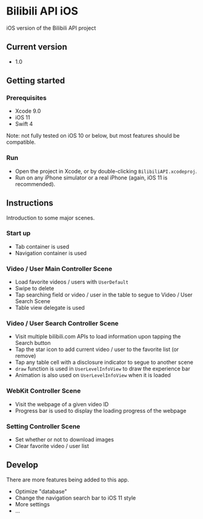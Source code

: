 # Bilibili API iOS
iOS version of the Bilibili API project
## Current version
- 1.0

## Getting started
### Prerequisites
- Xcode 9.0
- iOS 11
- Swift 4

Note: not fully tested on iOS 10 or below, but most features should be compatible.
### Run
- Open the project in Xcode, or by double-clicking `BilibiliAPI.xcodeproj`.
- Run on any iPhone simulator or a real iPhone (again, iOS 11 is recommended).

## Instructions
Introduction to some major scenes.
### Start up
- Tab container is used
- Navigation container is used 
### Video / User Main Controller Scene
- Load favorite videos / users with `UserDefault`
- Swipe to delete
- Tap searching field or video / user in the table to segue to Video / User Search Scene
- Table view delegate is used
### Video / User Search Controller Scene
- Visit multiple bilibili.com APIs to load information upon tapping the Search button
- Tap the star icon to add current video / user to the favorite list (or remove)
- Tap any table cell with a disclosure indicator to segue to another scene
- `draw` function is used in `UserLevelInfoView` to draw the experience bar
- Animation is also used on `UserLevelInfoView` when it is loaded
### WebKit Controller Scene
- Visit the webpage of a given video ID
- Progress bar is used to display the loading progress of the webpage
### Setting Controller Scene
- Set whether or not to download images
- Clear favorite video / user list


## Develop
There are more features being added to this app.
- Optimize "database"
- Change the navigation search bar to iOS 11 style
- More settings
- ...
